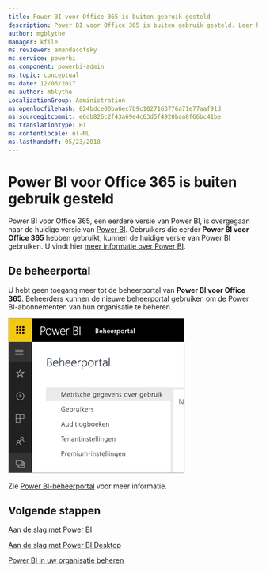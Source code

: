 ```yaml
---
title: Power BI voor Office 365 is buiten gebruik gesteld
description: Power BI voor Office 365 is buiten gebruik gesteld. Leer hoe u de huidige versie van Power BI kunt gebruiken en beheren.
author: mgblythe
manager: kfile
ms.reviewer: amandacofsky
ms.service: powerbi
ms.component: powerbi-admin
ms.topic: conceptual
ms.date: 12/06/2017
ms.author: mblythe
LocalizationGroup: Administration
ms.openlocfilehash: 024bdce00ba6ec7b9c1027163776a71e77aaf91d
ms.sourcegitcommit: e6db826c2f43a69e4c63d5f4920baa8f66bc41be
ms.translationtype: HT
ms.contentlocale: nl-NL
ms.lasthandoff: 05/23/2018
---
```

# <a name="power-bi-for-office-365-is-retired"></a>Power BI voor Office 365 is buiten gebruik gesteld
Power BI voor Office 365, een eerdere versie van Power BI, is overgegaan naar de huidige versie van [Power BI](https://powerbi.microsoft.com). Gebruikers die eerder **Power BI voor Office 365** hebben gebruikt, kunnen de huidige versie van Power BI gebruiken. U vindt hier [meer informatie over Power BI](service-get-started.md).

## <a name="the-admin-portal"></a>De beheerportal
U hebt geen toegang meer tot de beheerportal van **Power BI voor Office 365**. Beheerders kunnen de nieuwe [beheerportal](https://app.powerbi.com/admin-portal) gebruiken om de Power BI-abonnementen van hun organisatie te beheren.

![](media/service-admin-o365portal-retired/powerbi-admin-landing-page.png)

Zie [Power BI-beheerportal](service-admin-portal.md) voor meer informatie.

## <a name="next-steps"></a>Volgende stappen
[Aan de slag met Power BI](service-get-started.md)

[Aan de slag met Power BI Desktop](desktop-getting-started.md)

[Power BI in uw organisatie beheren](service-admin-administering-power-bi-in-your-organization.md)
